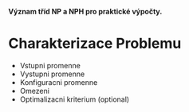 **Význam tříd NP a NPH pro praktické výpočty.**

# Charakterizace Problemu
- Vstupni promenne
- Vystupni promenne
- Konfiguracni promenne
- Omezeni
- Optimalizacni kriterium (optional)

#